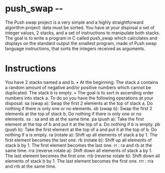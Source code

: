 # push_swap --

The Push swap project is a very simple and a highly straightforward algorithm project: data must be sorted.
You have at your disposal a set of integer values, 2 stacks, and a set of instructions
to manipulate both stacks.
The goal is to write a program in C called push_swap which calculates and displays on the standard output the smallest program, made of Push swap language instructions,
that sorts the integers received as arguments.

# Instructions
You have 2 stacks named a and b.
• At the beginning:
    The stack a contains a random amount of negative and/or positive numbers which cannot be duplicated.
    The stack b is empty.
• The goal is to sort in ascending order numbers into stack a. To do so you have the following operations at your disposal:
    sa (swap a): Swap the first 2 elements at the top of stack a. Do nothing if there is only one or no elements.
    sb (swap b): Swap the first 2 elements at the top of stack b. Do nothing if there is only one or no elements.
    ss : sa and sb at the same time.
    pa (push a): Take the first element at the top of b and put it at the top of a. Do nothing if b is empty.
    pb (push b): Take the first element at the top of a and put it at the top of b. Do nothing if a is empty.
    ra (rotate a): Shift up all elements of stack a by 1. The first element becomes the last one.
    rb (rotate b): Shift up all elements of stack b by 1. The first element becomes the last one.
    rr : ra and rb at the same time.
    rra (reverse rotate a): Shift down all elements of stack a by 1. The last element becomes the first one.
    rrb (reverse rotate b): Shift down all elements of stack b by 1. The last element becomes the first one.
    rrr : rra and rrb at the same time.
